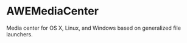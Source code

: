 AWEMediaCenter
==============

Media center for OS X, Linux, and Windows based on generalized file launchers.
